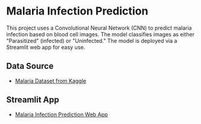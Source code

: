 # Malaria Infection Prediction
This project uses a Convolutional Neural Network (CNN) to predict malaria infection based on blood cell images. The model classifies images as either "Parasitized" (infected) or "Uninfected." The model is deployed via a Streamlit web app for easy use.

## Data Source
- <a href="https://www.kaggle.com/datasets/iarunava/cell-images-for-detecting-malaria" target="_blank">Malaria Dataset from Kaggle</a>

## Streamlit App
- <a href="https://malaria-infection-cnn.streamlit.app/" target="_blank">Malaria Infection Prediction Web App</a>
